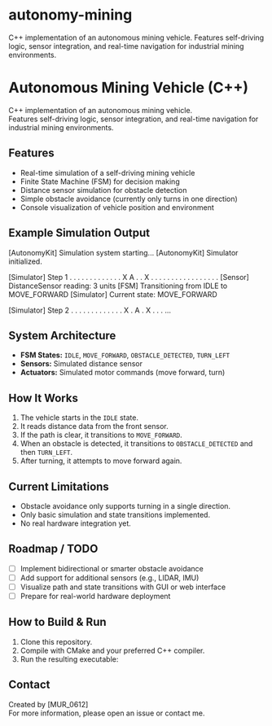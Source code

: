 # autonomy-mining
C++ implementation of an autonomous mining vehicle. Features self-driving logic, sensor integration, and real-time navigation for industrial mining environments.
# Autonomous Mining Vehicle (C++)

C++ implementation of an autonomous mining vehicle.  
Features self-driving logic, sensor integration, and real-time navigation for industrial mining environments.

## Features

- Real-time simulation of a self-driving mining vehicle
- Finite State Machine (FSM) for decision making
- Distance sensor simulation for obstacle detection
- Simple obstacle avoidance (currently only turns in one direction)
- Console visualization of vehicle position and environment

## Example Simulation Output

[AutonomyKit] Simulation system starting...
[AutonomyKit] Simulator initialized.

[Simulator] Step 1
. . . . . . .
. . . . . . X
A . . X . . .
. . . . . . .
. . . . . . .
[Sensor] DistanceSensor reading: 3 units
[FSM] Transitioning from IDLE to MOVE_FORWARD
[Simulator] Current state: MOVE_FORWARD

[Simulator] Step 2
. . . . . . .
. . . . . . X
. A . X . . .
...


## System Architecture

- **FSM States:** `IDLE`, `MOVE_FORWARD`, `OBSTACLE_DETECTED`, `TURN_LEFT`
- **Sensors:** Simulated distance sensor
- **Actuators:** Simulated motor commands (move forward, turn)

## How It Works

1. The vehicle starts in the `IDLE` state.
2. It reads distance data from the front sensor.
3. If the path is clear, it transitions to `MOVE_FORWARD`.
4. When an obstacle is detected, it transitions to `OBSTACLE_DETECTED` and then `TURN_LEFT`.
5. After turning, it attempts to move forward again.

## Current Limitations

- Obstacle avoidance only supports turning in a single direction.
- Only basic simulation and state transitions implemented.
- No real hardware integration yet.

## Roadmap / TODO

- [ ] Implement bidirectional or smarter obstacle avoidance
- [ ] Add support for additional sensors (e.g., LIDAR, IMU)
- [ ] Visualize path and state transitions with GUI or web interface
- [ ] Prepare for real-world hardware deployment

## How to Build & Run

1. Clone this repository.
2. Compile with CMake and your preferred C++ compiler.
3. Run the resulting executable:


## Contact

Created by [MUR_0612]  
For more information, please open an issue or contact me.
